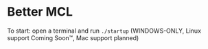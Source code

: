 # Better MCL

To start: open a terminal and run `./startup` (WINDOWS-ONLY, Linux support Coming Soon™, Mac support planned)
